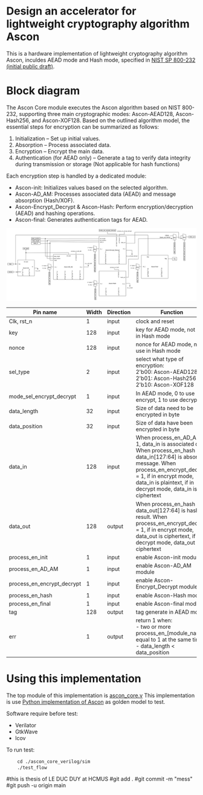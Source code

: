 Design an accelerator for lightweight cryptography algorithm Ascon
==================================================================

This is a hardware implementation of lightweight cryptography algorithm Ascon, inculdes AEAD mode and Hash mode, specified in [NIST SP 800-232 (initial public draft)](https://csrc.nist.gov/pubs/sp/800/232/ipd).

Block diagram
==========
The Ascon Core module executes the Ascon algorithm based on NIST 800-232, supporting three main cryptographic modes: Ascon-AEAD128, Ascon-Hash256, and Ascon-XOF128. Based on the outlined algorithm model, the essential steps for encryption can be summarized as follows:
1. Initialization – Set up initial values.
2. Absorption – Process associated data.
3. Encryption – Encrypt the main data.
4. Authentication (for AEAD only) – Generate a tag to verify data integrity during transmission or storage (Not applicable for hash functions)

Each encryption step is handled by a dedicated module:
- Ascon-init: Initializes values based on the selected algorithm.
- Ascon-AD_AM: Processes associated data (AEAD) and message absorption (Hash/XOF).
- Ascon-Encrypt_Decrypt & Ascon-Hash: Perform encryption/decryption (AEAD) and hashing operations.
- Ascon-final: Generates authentication tags for AEAD.

![Ascon Core (Top module)](document/image/ascon_core.png)

| Pin name | Width | Direction | Function |
|----------|-------|-----------|----------|
| Clk, rst_n | 1 | input | clock and reset |
| key | 128 | input | key for AEAD mode, not use in Hash mode|
| nonce | 128 | input | nonce for AEAD mode, not use in Hash mode |
| sel_type | 2 | input | select what type of encryption: <br> 2'b00: Ascon-AEAD128 <br> 2'b01: Ascon-Hash256 <br> 2'b10: Ascon-XOF128|
| mode_sel_encrypt_decrypt | 1 | input | In AEAD mode, 0 to use encrypt, 1 to use decrypt |
| data_length | 32 | input | Size of data need to be encrypted in byte|
| data_position | 32 | input | Size of data have been encrypted in byte |
| data_in | 128 | input | When process_en_AD_AM = 1, data_in is associated data. When process_en_hash = 1, data_in[127:64] is absorb message. When process_en_encrypt_decrypt = 1, if in encrypt mode, data_in is plaintext, if in decrypt mode, data_in is ciphertext|
| data_out | 128 | output | When process_en_hash = 1, data_out[127:64] is hash result. When process_en_encrypt_decrypt = 1, if in encrypt mode, data_out is ciphertext, if in decrypt mode, data_out is ciphertext|
| process_en_init | 1 | input | enable Ascon-init module |
| process_en_AD_AM | 1 | input | enable Ascon-AD_AM module |
| process_en_encrypt_decrypt | 1 | input | enable Ascon-Encrypt_Decrypt module |
| process_en_hash | 1 | input | enable Ascon-Hash module |
| process_en_final | 1 | input | enable Ascon-final module |
| tag | 128 | output | tag generate in AEAD mode |
| err | 1 | output | return 1 when: <br>- two or more process_en_[module_name] equal to 1 at the same time <br>- data_length < data_position |

Using this implementation
====================
The top module of this implementation is [ascon_core.v](ascon_code_verilog/rtl/ascon_core.v)
This implementation is use [Python implementation of Ascon](https://github.com/meichlseder/pyascon) as golden model to test.

Software require before test:
- Verilator
- GtkWave
- lcov

To run test:

```
	cd ./ascon_core_verilog/sim
	./test_flow
```

 

#this is thesis of LE DUC DUY at HCMUS
#git add .
#git commit -m "mess"
#git push -u origin main
